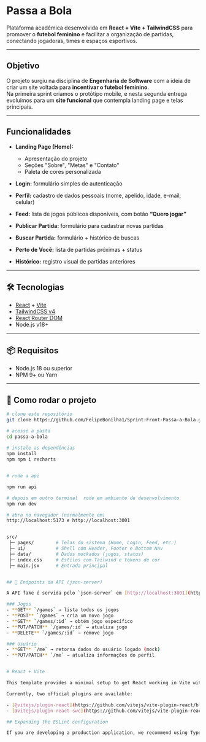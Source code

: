 #  Passa a Bola

Plataforma acadêmica desenvolvida em **React + Vite + TailwindCSS** para promover o **futebol feminino** e facilitar a organização de partidas, conectando jogadoras, times e espaços esportivos.

---

##  Objetivo

O projeto surgiu na disciplina de **Engenharia de Software** com a ideia de criar um site voltada para **incentivar o futebol feminino**.  
Na primeira sprint criamos o protótipo mobile, e nesta segunda entrega evoluímos para um **site funcional** que contempla landing page e telas principais.

---

## Funcionalidades

- **Landing Page (Home):**  
  - Apresentação do projeto  
  - Seções "Sobre", "Metas" e "Contato"  
  - Paleta de cores personalizada  

- **Login:** formulário simples de autenticação

- **Perfil:** cadastro de dados pessoais (nome, apelido, idade, e-mail, celular)

- **Feed:** lista de jogos públicos disponíveis, com botão **“Quero jogar”**

- **Publicar Partida:** formulário para cadastrar novas partidas

- **Buscar Partida:** formulário + histórico de buscas

- **Perto de Você:** lista de partidas próximas + status

- **Histórico:** registro visual de partidas anteriores

---

## 🛠️ Tecnologias

- [React](https://react.dev/) + [Vite](https://vitejs.dev/)  
- [TailwindCSS v4](https://tailwindcss.com/)  
- [React Router DOM](https://reactrouter.com/)  
- Node.js v18+  

---

## 📦 Requisitos

- Node.js 18 ou superior  
- NPM 9+ ou Yarn

---

## 🚀 Como rodar o projeto

```bash
# clone este repositório
git clone https://github.com/FelipeBonilha1/Sprint-Front-Passa-a-Bola.git

# acesse a pasta
cd passa-a-bola
 
# instale as dependências
npm install
npm npm i recharts


# rode a api 

npm run api 

# depois em outro terminal  rode em ambiente de desenvolvimento
npm run dev

# abra no navegador (normalmente em)
http://localhost:5173 e http://localhost:3001


src/
 ├─ pages/        # Telas do sistema (Home, Login, Feed, etc.)
 ├─ ui/           # Shell com Header, Footer e Bottom Nav
 ├─ data/         # Dados mockados (jogos, status)
 ├─ index.css     # Estilos com Tailwind e tokens de cor
 ├─ main.jsx      # Entrada principal


## 📡 Endpoints da API (json-server)

A API fake é servida pelo `json-server` em [http://localhost:3001](http://localhost:3001).

### Jogos
- **GET** `/games` → lista todos os jogos
- **POST** `/games` → cria um novo jogo
- **GET** `/games/:id` → obtém jogo específico
- **PUT/PATCH** `/games/:id` → atualiza jogo
- **DELETE** `/games/:id` → remove jogo

### Usuário
- **GET** `/me` → retorna dados do usuário logado (mock)
- **PUT/PATCH** `/me` → atualiza informações do perfil


# React + Vite

This template provides a minimal setup to get React working in Vite with HMR and some ESLint rules.

Currently, two official plugins are available:

- [@vitejs/plugin-react](https://github.com/vitejs/vite-plugin-react/blob/main/packages/plugin-react) uses [Babel](https://babeljs.io/) for Fast Refresh
- [@vitejs/plugin-react-swc](https://github.com/vitejs/vite-plugin-react/blob/main/packages/plugin-react-swc) uses [SWC](https://swc.rs/) for Fast Refresh

## Expanding the ESLint configuration

If you are developing a production application, we recommend using TypeScript with type-aware lint rules enabled. Check out the [TS template](https://github.com/vitejs/vite/tree/main/packages/create-vite/template-react-ts) for information on how to integrate TypeScript and [`typescript-eslint`](https://typescript-eslint.io) in your project.
